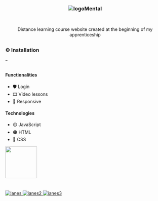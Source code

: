 ### <p align='center'> ![logoMental](https://github.com/fabioVitorio/cursos_ead/assets/109548564/c96b8592-8588-4bee-9a37-74672b06c555) </p>
<br>
<p align='center'> Distance learning course website created at the beginning of my apprenticeship <br></p>

##
### ⚙️ Installation
```bash
~
```
##
#### Functionalities
- 🛡️ Login <br>
- 🎞️ Video lessons <br>
- 📱 Responsive <br>
 #### Technologies
- 🟡 JavaScript <br>
- 🟠 HTML <br>
- 🔵 CSS <br>

<div>
  <img height="100em" src="https://github-readme-stats.vercel.app/api/pin/?username=fabioVitorio&repo=cursos_ead"/>
  <a href="https://github.com/fabioVitorio">
</div>
  
#  
![ianes](https://user-images.githubusercontent.com/109548564/196008559-97eac7d3-7a71-438d-bf75-0c97264dc8d6.PNG)
![ianes2](https://user-images.githubusercontent.com/109548564/196008560-53fdfb01-619b-4bdf-8ee2-4dc385fa2926.PNG)
![ianes3](https://user-images.githubusercontent.com/109548564/196008562-e0a4e1c8-25a8-4c70-8875-83ca799aa6e0.PNG)

